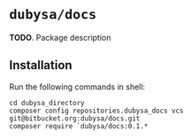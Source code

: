 # `dubysa/docs` #

**TODO**. Package description

## Installation ##

Run the following commands in shell:

    cd dubysa_directory
    composer config repositories.dubysa_docs vcs git@bitbucket.org:dubysa/docs.git
    composer require `dubysa/docs:0.1.*
